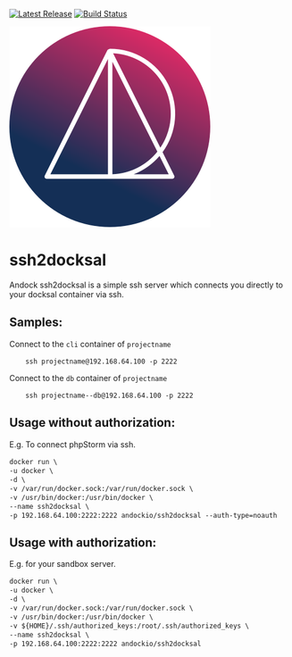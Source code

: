 [![Latest Release](https://img.shields.io/github/release/andock/ssh2docksal.svg?style=flat-square)](https://github.com/andock/ssh2docksal/releases/latest) [![Build Status](https://img.shields.io/travis/andock/ssh2docksal.svg?style=flat-square)](https://travis-ci.org/andock/ssh2docksal)

![alt text](images/logo_circle.svg "andock")
# ssh2docksal
Andock ssh2docksal is a simple ssh server which connects you directly to your docksal container via ssh.

## Samples:

Connect to the `cli` container of `projectname`
```
    ssh projectname@192.168.64.100 -p 2222
```

Connect to the `db` container of `projectname`
```
    ssh projectname--db@192.168.64.100 -p 2222
```

## Usage without authorization:
E.g. To connect phpStorm via ssh.
```
docker run \
-u docker \
-d \
-v /var/run/docker.sock:/var/run/docker.sock \
-v /usr/bin/docker:/usr/bin/docker \
--name ssh2docksal \
-p 192.168.64.100:2222:2222 andockio/ssh2docksal --auth-type=noauth
```

## Usage with authorization:
E.g. for your sandbox server.
```
docker run \
-u docker \
-d \
-v /var/run/docker.sock:/var/run/docker.sock \
-v /usr/bin/docker:/usr/bin/docker \
-v ${HOME}/.ssh/authorized_keys:/root/.ssh/authorized_keys \
--name ssh2docksal \
-p 192.168.64.100:2222:2222 andockio/ssh2docksal
```
